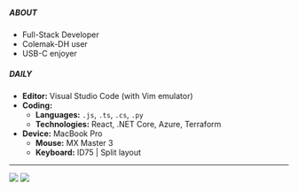 ##### ABOUT

- Full-Stack Developer
- Colemak-DH user
- USB-C enjoyer

##### DAILY

- **Editor:** Visual Studio Code (with Vim emulator)
- **Coding:**
  - **Languages:** `.js`, `.ts`, `.cs`, `.py`
  - **Technologies:** React, .NET Core, Azure, Terraform
- **Device:** MacBook Pro
  - **Mouse:** MX Master 3
  - **Keyboard:** ID75 | Split layout


---

![](https://github-readme-stats.vercel.app/api/top-langs/?username=phwt&hide=html,jupyter%20notebook,scss,vue&layout=compact)
![](https://github-readme-stats.vercel.app/api?username=phwt&count_private=true&show_icons=true&hide_title=true&include_all_commits=true&hide_rank=true)
